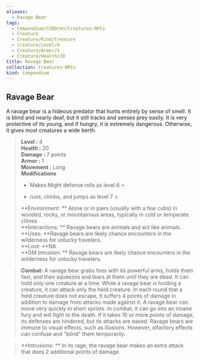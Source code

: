 ```yaml
---
aliases:
  - Ravage Bear
tags:
  - Compendium/CSRD/en/Creatures-NPCs
  - Creature
  - Creature/Kind/Creature
  - Creature/Level/4
  - Creature/Armor/1
  - Creature/Health/20
title: Ravage Bear
collection: Creatures-NPCs
kind: Compendium
---
```

## Ravage Bear  
A ravage bear is a hideous predator that hunts entirely by sense of smell. It is blind and nearly deaf, but it still tracks and senses prey easily. It is very protective of its young, and if hungry, it is extremely dangerous. Otherwise, it gives most creatures a wide berth.  

  
> **Level :** 4  
> **Health :** 20  
> **Damage :** 7 points  
> **Armor :** 1  
> **Movement :** Long  
> **Modifications**  
>- Makes Might defense rolls as level 6 >
>  
>- runs, climbs, and jumps as level 7 >
>  
> **Environment: ** Alone or in pairs (usually with a few cubs) in wooded, rocky, or mountainous areas, typically in cold or temperate climes  
> **Interactions: ** Ravage bears are animals and act like animals.  
> **Uses: **Ravage bears are likely chance encounters in the wilderness for unlucky travelers.  
> **Loot: **NA  
> **GM Intrusion: ** Ravage bears are likely chance encounters in the wilderness for unlucky travelers.  

> **Combat:** 
> A ravage bear grabs foes with its powerful arms, holds them fast, and then squeezes and tears at them until they are dead. It can hold only one creature at a time. While a ravage bear is holding a creature, it can attack only the held creature. In each round that a held creature does not escape, it suffers 4 points of damage in addition to damage from attacks made against it.
A ravage bear can move very quickly in short sprints. In combat, it can go into an insane fury and will fight to the death. If it takes 10 or more points of damage, its defenses are hindered, but its attacks are eased.
Ravage bears are immune to visual effects, such as illusions. However, olfactory effects can confuse and "blind" them temporarily.  
  

> **Intrusions: ** 
> In its rage, the ravage bear makes an extra attack that does 2 additional points of damage.  
